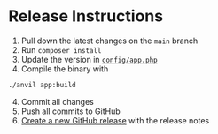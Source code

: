 # Release Instructions

1. Pull down the latest changes on the `main` branch
2. Run `composer install`
3. Update the version in [`config/app.php`](./config/app.php)
4. Compile the binary with

```zsh
./anvil app:build
```

4. Commit all changes
5. Push all commits to GitHub
6. [Create a new GitHub release](https://github.com/cargolite/anvil/releases/new) with the release notes
